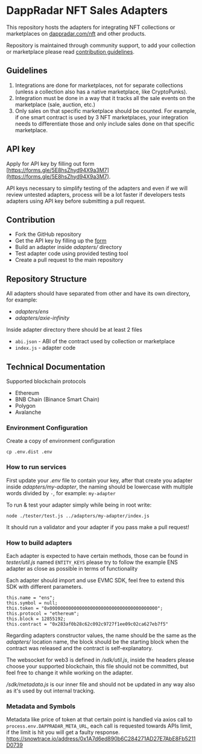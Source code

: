 # DappRadar NFT Sales Adapters

This repository hosts the adapters for integrating NFT collections or marketplaces on
[dappradar.com/nft](https://dappradar.com/nft) and other products.

Repository is maintained through community support, to add your collection or marketplace please read
[contribution guidelines](https://github.com/dappradar/nft-sales-adapters#guidelines).

## Guidelines

1. Integrations are done for marketplaces, not for separate collections (unless a collection also has a native marketplace, like CryptoPunks).
2. Integration must be done in a way that it tracks all the sale events on the marketplace (sale, auction, etc.)
3. Only sales on that specific marketplace should be counted. For example, if one smart contract is used by 3 NFT marketplaces, your integration needs to differentiate those and only include sales done on that specific marketplace.

## API key

Apply for API key by filling out form [https://forms.gle/5E8hsZhyd94X9a3M7](https://forms.gle/5E8hsZhyd94X9a3M7).

API keys necessary to simplify testing of the adapters and even if we will review untested adapters,
process will be a lot faster if developers tests adapters using API key before submitting a pull request.

## Contribution

-   Fork the GitHub repository
-   Get the API key by filling up the [form](https://forms.gle/5E8hsZhyd94X9a3M7)
-   Build an adapter inside _adapters/_ directory
-   Test adapter code using provided testing tool
-   Create a pull request to the main repository

## Repository Structure

All adapters should have separated from other and have its own directory, for example:

-   _adapters/ens_
-   _adapters/axie-infinity_

Inside adapter directory there should be at least 2 files

-   `abi.json` - ABI of the contract used by collection or marketplace
-   `index.js` - adapter code

## Technical Documentation

Supported blockchain protocols

-   Ethereum
-   BNB Chain (Binance Smart Chain)
-   Polygon
-   Avalanche

### Environment Configuration

Create a copy of environment configuration

```shell
cp .env.dist .env
```

### How to run services

First update your _.env_ file to contain your key,
after that create you adapter inside _adapters/my-adapter_, the naming should be lowercase
with multiple words divided by `-`, for example: `my-adapter`

To run & test your adapter simply while being in root write:

```shell
node ./tester/test.js ../adapters/my-adapter/index.js
```

It should run a validator and your adapter if you pass make a pull request!

### How to build adapters

Each adapter is expected to have certain methods, those can be found in _tester/util.js_ named `ENTITY_KEYS`
please try to follow the example ENS adapter as close as possible in terms of functionality

Each adapter should import and use EVMC SDK, feel free to extend this SDK with different parameters.

```
this.name = "ens";
this.symbol = null;
this.token = "0x0000000000000000000000000000000000000000";
this.protocol = "ethereum";
this.block = 12855192;
this.contract = "0x283af0b28c62c092c9727f1ee09c02ca627eb7f5"
```

Regarding adapters constructor values, the name should be the same as the _adapters/_ location name,
the block should be the starting block when the contract was released and the contract is self-explanatory.

The websocket for web3 is defined in _/sdk/util.js_, inside the headers please choose your supported blockchain,
this file should not be committed, but feel free to change it while working on the adapter.

_/sdk/metadata.js_ is our inner file and should not be updated in any way also as it's used by out internal tracking.

### Metadata and Symbols

Metadata like price of token at that certain point is handled via axios call to `process.env.DAPPRADAR_META_URL`,
each call is requested towards APIs limit, if the limit is hit you will get a faulty response.
https://snowtrace.io/address/0x1A7d6ed890b6C284271AD27E7AbE8Fb5211D0739 
